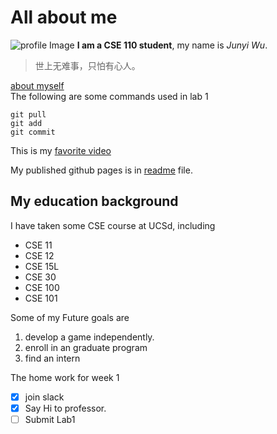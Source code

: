 # All about me
![profile Image](https://user-images.githubusercontent.com/55153144/230825974-222e57b5-64ca-4bc2-b49d-b718855eb031.png)
**I am a CSE 110 student**, my name is *Junyi Wu*.  
>世上无难事，只怕有心人。

[about myself](#All_bout_me)  
The following are some commands used in lab 1
```
git pull
git add
git commit
```
This is my [favorite video](https://www.youtube.com/watch?v=dQw4w9WgXcQ)   

My published github pages is in [readme](/README.md) file.  
## My education background
I have taken some CSE course at UCSd, including  
* CSE 11
* CSE 12
* CSE 15L
* CSE 30
* CSE 100
* CSE 101  

Some of my Future goals are
1. develop a game independently.
2. enroll in an graduate program
3. find an intern

The home work for week 1  
- [x] join slack
- [x] Say Hi to professor.
- [ ] Submit Lab1
